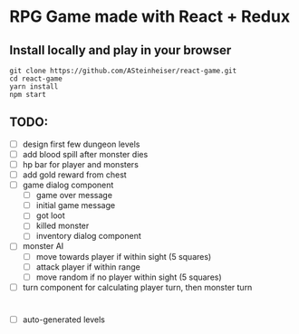 # RPG Game made with React + Redux

## Install locally and play in your browser
```
git clone https://github.com/ASteinheiser/react-game.git
cd react-game
yarn install
npm start
```

## TODO:
- [ ] design first few dungeon levels
- [ ] add blood spill after monster dies
- [ ] hp bar for player and monsters
- [ ] add gold reward from chest
- [ ] game dialog component
  - [ ] game over message
  - [ ] initial game message
  - [ ] got loot
  - [ ] killed monster
  - [ ] inventory dialog component
- [ ] monster AI
  - [ ] move towards player if within sight (5 squares)
  - [ ] attack player if within range
  - [ ] move random if no player within sight (5 squares)
- [ ] turn component for calculating player turn, then monster turn
#

- [ ] auto-generated levels
